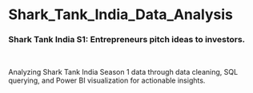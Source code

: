 # Shark_Tank_India_Data_Analysis

<h3>Shark Tank India S1: Entrepreneurs pitch ideas to investors.</h3>
<p>&nbsp;</p>
Analyzing Shark Tank India Season 1 data through data cleaning, SQL querying, and Power BI visualization for actionable insights.

